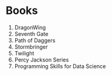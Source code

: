 # Books
1. DragonWing
2. Seventh Gate
3. Path of Daggers
4. Stormbringer
5. Twilight
6. Percy Jackson Series
7. Programming Skills for Data Science
